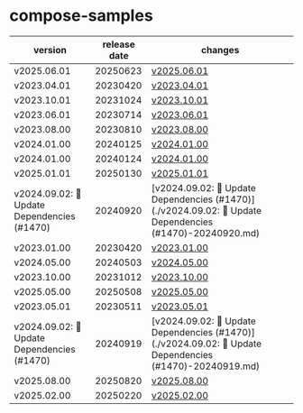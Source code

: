 # compose-samples	


|version|release date|changes|
|---|---|---|
|v2025.06.01|20250623|[v2025.06.01](./v2025.06.01-20250623.md)|
|v2023.04.01|20230420|[v2023.04.01](./v2023.04.01-20230420.md)|
|v2023.10.01|20231024|[v2023.10.01](./v2023.10.01-20231024.md)|
|v2023.06.01|20230714|[v2023.06.01](./v2023.06.01-20230714.md)|
|v2023.08.00|20230810|[v2023.08.00](./v2023.08.00-20230810.md)|
|v2024.01.00|20240125|[v2024.01.00](./v2024.01.00-20240125.md)|
|v2024.01.00|20240124|[v2024.01.00](./v2024.01.00-20240124.md)|
|v2025.01.01|20250130|[v2025.01.01](./v2025.01.01-20250130.md)|
|v2024.09.02: 🤖 Update Dependencies (#1470)|20240920|[v2024.09.02: 🤖 Update Dependencies (#1470)](./v2024.09.02: 🤖 Update Dependencies (#1470)-20240920.md)|
|v2023.01.00|20230420|[v2023.01.00](./v2023.01.00-20230420.md)|
|v2024.05.00|20240503|[v2024.05.00](./v2024.05.00-20240503.md)|
|v2023.10.00|20231012|[v2023.10.00](./v2023.10.00-20231012.md)|
|v2025.05.00|20250508|[v2025.05.00](./v2025.05.00-20250508.md)|
|v2023.05.01|20230511|[v2023.05.01](./v2023.05.01-20230511.md)|
|v2024.09.02: 🤖 Update Dependencies (#1470)|20240919|[v2024.09.02: 🤖 Update Dependencies (#1470)](./v2024.09.02: 🤖 Update Dependencies (#1470)-20240919.md)|
|v2025.08.00|20250820|[v2025.08.00](./v2025.08.00-20250820.md)|
|v2025.02.00|20250220|[v2025.02.00](./v2025.02.00-20250220.md)|
